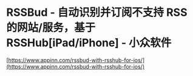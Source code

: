 # RSSBud - 自动识别并订阅不支持 RSS 的网站/服务，基于 RSSHub[iPad/iPhone] - 小众软件
 
 [https://www.appinn.com/rssbud-with-rsshub-for-ios/](https://www.appinn.com/rssbud-with-rsshub-for-ios/)
